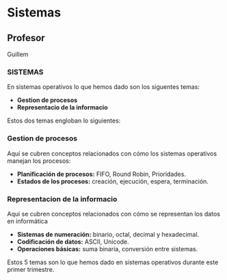 # Sistemas
## Profesor
Guillem

### SISTEMAS 
En sistemas operativos lo que hemos dado son los siguentes temas:

- **Gestion de procesos**
- **Representacio de la informacio**

Estos dos temas engloban lo siguientes:

### **Gestion de procesos**

Aquí se cubren conceptos relacionados con cómo los sistemas operativos manejan los procesos:

- **Planificación de procesos:** FIFO, Round Robin, Prioridades.
- **Estados de los procesos:** creación, ejecución, espera, terminación.

### **Representacion de la informacio**

Aqui se cubren conceptos relacionados con cómo se representan los datos en informática

- **Sistemas de numeración:** binario, octal, decimal y hexadecimal.
- **Codificación de datos:** ASCII, Unicode.
- **Operaciones básicas:** suma binaria, conversión entre sistemas. 

Estos 5 temas son lo que hemos dado en sistemas operativos durante este primer trimestre.
